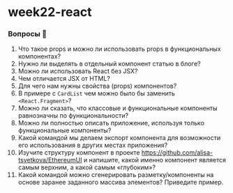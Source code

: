 # week22-react
### Вопросы 💎

1. Что такое props и можно ли использовать props в функциональных компонентах?
2. Нужно ли выделять в отдельный компонент статью в блоге?
3. Можно ли использовать React без JSX?
4. Чем отличается JSX от HTML?
5. Для чего нам нужны свойства (props) компонентов? 
6. В примере с `CardList` чем можно было бы заменить `<React.Fragment>`?
7. Можно ли сказать, что классовые и функциональные компоненты равнозначны по функциональности?
8. Можно ли полностью описать приложение, используя только функциональные компоненты? 
9. Какой командой мы делаем экспорт компонента для возможности его использования в других местах приложения? 
10. Изучите структуру компонент в проекте https://github.com/alisa-tsvetkova/EthereumUI и напишите, какой именно компонент является самым верхним, а какой самым «глубоким»?
11. Какой командой можно сгенерировать разметку/компоненты на основе заранее заданного массива элементов? Приведите пример.

